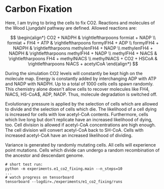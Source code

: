 # Carbon Fixation

Here, I am trying to bring the cells to fix CO2.
Reactions and molecules of the Wood Ljungdahl pathway are defined.
Allowed reactions are:

$$
\begin{align*}
CO2 + NADPH & \rightleftharpoons formiat + NADP \\
formiat + FH4 + ATP & \rightleftharpoons formylFH4 + ADP \\
formylFH4 + NADPH & \rightleftharpoons methylenFH4 + NADP \\
methylenFH4 + NADPH & \rightleftharpoons methylFH4 + NADP \\
methylFH4 + NiACS & \rightleftharpoons FH4 + methylNiACS \\
methylNiACS + CO2 + HSCoA & \rightleftharpoons NiACS + acetylCoA
\end{align*}
$$

During the simulation CO2 levels will constantly be kept high on the molecule map.
Energy is constantly added by interchanging ADP with ATP and NADP with NADPH.
Up to a total of 1000 cells cells spawn randomly.
This chemistry alone doesn't allow cells to recover molecules like FH4, NiACS, HS-CoA$, ADP, NADP.
Thus, molecule degradation is switched off.

Evolutionary pressure is applied by the selection of cells which are allowed to divide and the selection of cells which die.
The likelihood of a cell dying is increased for cells with low acetyl-CoA contents.
Furthermore, cells which live long but don't replicate have an increased likelihood of dying, too.
Cell division is allowed if acetyl-CoA concentrations are high enough.
The cell division will convert acetyl-CoA back to SH-CoA.
Cells with increased acetyl-CoA have an increased likelihood of dividing.

Variance is generated by randomly mutating cells.
All cells will experience point mutations.
Cells which divide can undergo a random recombination of the ancestor and descendant genome.

```
# short test run:
python -m experiments.e1_co2_fixing.main --n_steps=10
...
# watch progress on tensorboard
tensorboard --logdir=./experiments/e1_co2_fixing/runs
```

